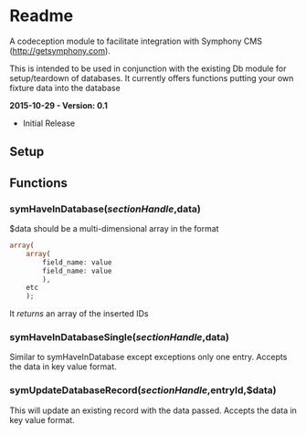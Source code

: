 # Readme

A codeception module to facilitate integration with Symphony CMS (http://getsymphony.com).

This is intended to be used in conjunction with the existing Db module for setup/teardown of databases. It currently offers functions putting your own fixture data into the database


**2015-10-29 - Version: 0.1**

 - Initial Release



## Setup





## Functions


### symHaveInDatabase($sectionHandle,$data)

$data should be a multi-dimensional array in the format

```php
array(
    array(
        field_name: value
        field_name: value
        ),
    etc
    );
```

It *returns* an array of the inserted IDs


### symHaveInDatabaseSingle($sectionHandle,$data)

Similar to symHaveInDatabase except exceptions only one entry.
Accepts the data in key value format.


### symUpdateDatabaseRecord($sectionHandle,$entryId,$data)

This will update an existing record with the data passed.
Accepts the data in key value format.
